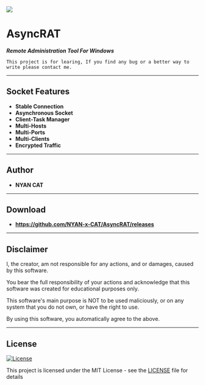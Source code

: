 <img src="https://i.imgur.com/i4DZYmw.png">


# AsyncRAT
	
***Remote Administration Tool For Windows***
 ```
This project is for learing, If you find any bug or a better way to write please contact me.
 ```

---


## Socket Features

- **Stable Connection**
- **Asynchronous Socket**
- **Client-Task Manager**
- **Multi-Hosts**
- **Multi-Ports**
- **Multi-Clients**
- **Encrypted Traffic**


---


## Author

* **NYAN CAT**  


---


## Download

* **https://github.com/NYAN-x-CAT/AsyncRAT/releases**  


---


## Disclaimer

I, the creator, am not responsible for any actions, and or damages, caused by this software.

You bear the full responsibility of your actions and acknowledge that this software was created for educational purposes only.

This software's main purpose is NOT to be used maliciously, or on any system that you do not own, or have the right to use.

By using this software, you automatically agree to the above.


---


## License
[![License](http://img.shields.io/:license-mit-blue.svg?style=flat-square)](/LICENSE)

This project is licensed under the MIT License - see the [LICENSE](/LICENSE) file for details